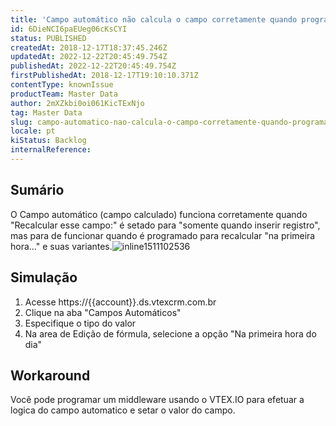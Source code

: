 ```yaml
---
title: 'Campo automático não calcula o campo corretamente quando programado para alterar registro na primeiro hora do dia '
id: 6DieNCI6paEUeg06cKsCYI
status: PUBLISHED
createdAt: 2018-12-17T18:37:45.246Z
updatedAt: 2022-12-22T20:45:49.754Z
publishedAt: 2022-12-22T20:45:49.754Z
firstPublishedAt: 2018-12-17T19:10:10.371Z
contentType: knownIssue
productTeam: Master Data
author: 2mXZkbi0oi061KicTExNjo
tag: Master Data
slug: campo-automatico-nao-calcula-o-campo-corretamente-quando-programado-para-alterar-registro-na-primeiro-hora-do-dia
locale: pt
kiStatus: Backlog
internalReference: 
---
```


## Sumário

O Campo automático (campo calculado) funciona corretamente quando  "Recalcular esse campo:" é setado para "somente quando inserir registro", mas para de funcionar quando é programado para recalcular "na primeira hora..." e suas variantes.![inline1511102536](https://images.ctfassets.net/alneenqid6w5/JbRenxvruoyYOueqguwcy/8ae33d07ce4db627a1c45eed5916824e/inline1511102536.png)

## Simulação

1. Acesse https://{{account}}.ds.vtexcrm.com.br
2. Clique na aba "Campos Automáticos"
3. Especifique o tipo do valor
4. Na area de Edição de fórmula, selecione a opção "Na primeira hora do dia"

## Workaround

Você pode programar um middleware usando o VTEX.IO para efetuar a logica do campo automatico e setar o valor do campo.

